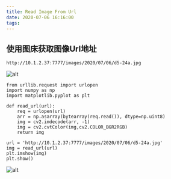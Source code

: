 ```yaml
---
title: Read Image From Url
date: 2020-07-06 16:16:00
tags:
---
```

## 使用图床获取图像Url地址
```
http://10.1.2.37:7777/images/2020/07/06/d5-24a.jpg
```
![alt](/images/d5-24a.jpg)

```
from urllib.request import urlopen
import numpy as np
import matplotlib.pyplot as plt

def read_url(url):
    req = urlopen(url)
    arr = np.asarray(bytearray(req.read()), dtype=np.uint8)
    img = cv2.imdecode(arr, -1)
    img = cv2.cvtColor(img,cv2.COLOR_BGR2RGB)
    return img
    
url = 'http://10.1.2.37:7777/images/2020/07/06/d5-24a.jpg'
img = read_url(url)
plt.imshow(img)
plt.show()
```
![alt](/images/d5-24a.jpg)